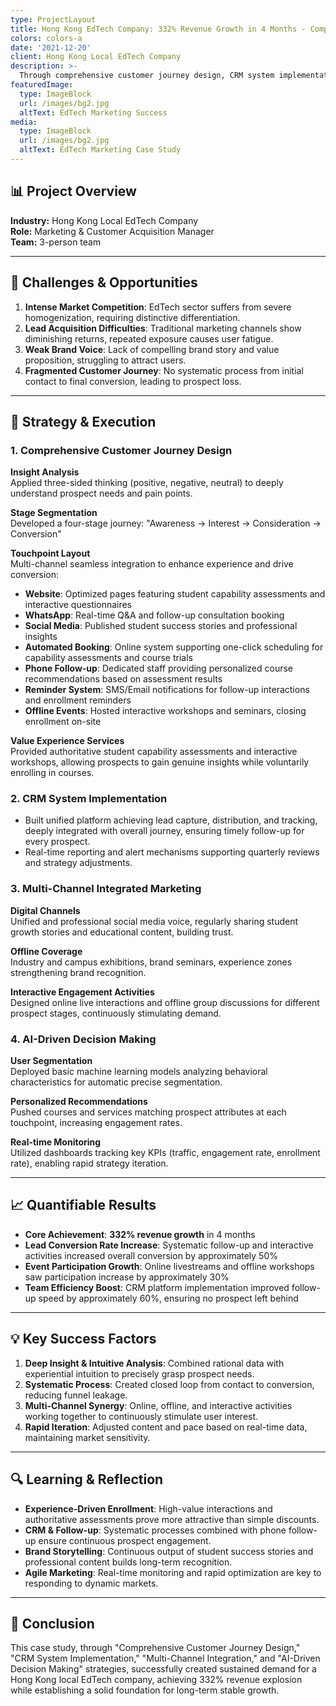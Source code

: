 ```yaml
---
type: ProjectLayout
title: Hong Kong EdTech Company: 332% Revenue Growth in 4 Months - Complete Marketing Case Study
colors: colors-a
date: '2021-12-20'
client: Hong Kong Local EdTech Company
description: >-
  Through comprehensive customer journey design, CRM system implementation, multi-channel integration, and AI-driven decision-making, achieved 332% revenue growth in 4 months.
featuredImage:
  type: ImageBlock
  url: /images/bg2.jpg
  altText: EdTech Marketing Success
media:
  type: ImageBlock
  url: /images/bg2.jpg
  altText: EdTech Marketing Case Study
---
```


## 📊 Project Overview

**Industry:** Hong Kong Local EdTech Company  
**Role:** Marketing & Customer Acquisition Manager  
**Team:** 3-person team

---

## 🎯 Challenges & Opportunities

1. **Intense Market Competition**: EdTech sector suffers from severe homogenization, requiring distinctive differentiation.
2. **Lead Acquisition Difficulties**: Traditional marketing channels show diminishing returns, repeated exposure causes user fatigue.
3. **Weak Brand Voice**: Lack of compelling brand story and value proposition, struggling to attract users.
4. **Fragmented Customer Journey**: No systematic process from initial contact to final conversion, leading to prospect loss.

---

## 🚀 Strategy & Execution

### 1. Comprehensive Customer Journey Design

**Insight Analysis**  
Applied three-sided thinking (positive, negative, neutral) to deeply understand prospect needs and pain points.

**Stage Segmentation**  
Developed a four-stage journey: "Awareness → Interest → Consideration → Conversion"

**Touchpoint Layout**  
Multi-channel seamless integration to enhance experience and drive conversion:

- **Website**: Optimized pages featuring student capability assessments and interactive questionnaires
- **WhatsApp**: Real-time Q&A and follow-up consultation booking
- **Social Media**: Published student success stories and professional insights
- **Automated Booking**: Online system supporting one-click scheduling for capability assessments and course trials
- **Phone Follow-up**: Dedicated staff providing personalized course recommendations based on assessment results
- **Reminder System**: SMS/Email notifications for follow-up interactions and enrollment reminders
- **Offline Events**: Hosted interactive workshops and seminars, closing enrollment on-site

**Value Experience Services**  
Provided authoritative student capability assessments and interactive workshops, allowing prospects to gain genuine insights while voluntarily enrolling in courses.

### 2. CRM System Implementation

- Built unified platform achieving lead capture, distribution, and tracking, deeply integrated with overall journey, ensuring timely follow-up for every prospect.
- Real-time reporting and alert mechanisms supporting quarterly reviews and strategy adjustments.

### 3. Multi-Channel Integrated Marketing

**Digital Channels**  
Unified and professional social media voice, regularly sharing student growth stories and educational content, building trust.

**Offline Coverage**  
Industry and campus exhibitions, brand seminars, experience zones strengthening brand recognition.

**Interactive Engagement Activities**  
Designed online live interactions and offline group discussions for different prospect stages, continuously stimulating demand.

### 4. AI-Driven Decision Making

**User Segmentation**  
Deployed basic machine learning models analyzing behavioral characteristics for automatic precise segmentation.

**Personalized Recommendations**  
Pushed courses and services matching prospect attributes at each touchpoint, increasing engagement rates.

**Real-time Monitoring**  
Utilized dashboards tracking key KPIs (traffic, engagement rate, enrollment rate), enabling rapid strategy iteration.

---

## 📈 Quantifiable Results

- **Core Achievement**: **332% revenue growth** in 4 months
- **Lead Conversion Rate Increase**: Systematic follow-up and interactive activities increased overall conversion by approximately 50%
- **Event Participation Growth**: Online livestreams and offline workshops saw participation increase by approximately 30%
- **Team Efficiency Boost**: CRM platform implementation improved follow-up speed by approximately 60%, ensuring no prospect left behind

---

## 💡 Key Success Factors

1. **Deep Insight & Intuitive Analysis**: Combined rational data with experiential intuition to precisely grasp prospect needs.
2. **Systematic Process**: Created closed loop from contact to conversion, reducing funnel leakage.
3. **Multi-Channel Synergy**: Online, offline, and interactive activities working together to continuously stimulate user interest.
4. **Rapid Iteration**: Adjusted content and pace based on real-time data, maintaining market sensitivity.

---

## 🔍 Learning & Reflection

- **Experience-Driven Enrollment**: High-value interactions and authoritative assessments prove more attractive than simple discounts.
- **CRM & Follow-up**: Systematic processes combined with phone follow-up ensure continuous prospect engagement.
- **Brand Storytelling**: Continuous output of student success stories and professional content builds long-term recognition.
- **Agile Marketing**: Real-time monitoring and rapid optimization are key to responding to dynamic markets.

---

## 🎯 Conclusion

This case study, through "Comprehensive Customer Journey Design," "CRM System Implementation," "Multi-Channel Integration," and "AI-Driven Decision Making" strategies, successfully created sustained demand for a Hong Kong local EdTech company, achieving 332% revenue explosion while establishing a solid foundation for long-term stable growth.

